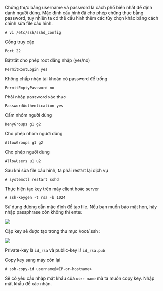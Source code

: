 Chứng thực bằng username và password là cách phổ biến nhất để định danh người dùng. Mặc định cấu hình đã cho phép chứng thực bằng password, tuy nhiên ta có thể cấu hình thêm các tùy chọn khác bằng cách chỉnh sửa file cấu hình.

	# vi /etc/ssh/sshd_config 
	
Cổng truy cập 

	Port 22
	
Bật/tắt cho phép root đăng nhập (yes/no)

	PermitRootLogin yes
	
Không chấp nhận tài khoản có password để trống 

	PermitEmptyPassword no

Phải nhập password xác thực

	PasswordAuthentication yes

Cấm nhóm người dùng

	DenyGroups g1 g2
	
Cho phép nhóm người dùng
	
	AllowGroups g1 g2
	
Cho phép người dùng

	AllowUsers u1 u2 
	
Sau khi sửa file cấu hình, ta phải restart lại dịch vụ 

	# systemctl restart sshd
	
Thực hiện tạo key trên máy client hoặc server

	# ssh-keygen -t rsa -b 1024
Sử dụng đường dẫn mặc định để tạo file. Nếu bạn muốn bảo mật hơn, hãy nhập passphrase còn không thì enter.

<img src="https://user-images.githubusercontent.com/79830542/192147248-3314c759-eeb1-4323-ac43-69c02867f8b9.png">

Cặp key sẽ được tạo trong thư mục /root/.ssh :

<img src="https://user-images.githubusercontent.com/79830542/192147265-6a78ba40-59d3-4b15-bb3b-a766a43c86cf.png">

Private-key là `id_rsa` và public-key là `id_rsa.pub`

Copy key sang máy còn lại 
	
	# ssh-copy-id username@<IP-or-hostname>
	
Sẽ có yêu cầu nhập mật khẩu của `user name` mà ta muốn copy key. Nhập mật khẩu để xác nhận. 
	


	
